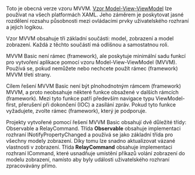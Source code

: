 ﻿Toto je obecná verze vzoru MVVM.  [Vzor Model-View-ViewModel](https://en.wikipedia.org/wiki/Model%E2%80%93view%E2%80%93viewmodel) lze používat na všech platformách XAML. Jeho záměrem je poskytovat jasné rozdělení rozsahu působnosti mezi ovládacími prvky uživatelského rozhraní a jejich logikou.

Vzor MVVM obsahuje tři základní součásti: model, zobrazení a model zobrazení. Každá z těchto součástí má odlišnou a samostatnou roli.

MVVM Basic není rámec (framework), ale poskytuje minimální sadu funkcí pro vytvoření aplikace pomocí vzoru Model-View-ViewModel (MVVM).
Používá se, pokud nemůžete nebo nechcete použít rámec (framework) MVVM třetí strany.

Cílem řešení MVVM Basic není být plnohodnotným rámcem (framework) MVVM, a proto neobsahuje některé funkce obsažené v dalších rámcích (framework). Mezi tyto funkce patří především navigace typu ViewModel-first, přerušení při dokončení (IOC) a zasílání zpráv. Pokud tyto funkce vyžadujete, zvolte rámec (framework), který je podporuje.

Projekty vytvořené pomocí řešení MVVM Basic obsahují dvě důležité třídy: Observable a RelayCommand.
Třída **Observable** obsahuje implementaci rozhraní INotifyPropertyChanged a používá se jako základní třída pro všechny modely zobrazení. Díky tomu lze snadno aktualizovat vázané vlastnosti v zobrazení.
Třída **RelayCommand** obsahuje implementaci rozhraní ICommand, které usnadňuje umístění příkazů volání zobrazení do modelu zobrazení, namísto aby byly události uživatelského rozhraní zpracovávány přímo.
